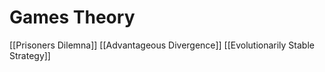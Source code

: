 # Games Theory

[[Prisoners Dilemna]]
[[Advantageous Divergence]]
[[Evolutionarily Stable Strategy]]